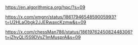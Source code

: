 https://en.algorithmica.org/hpc/?s=09

https://x.com/xmgnr/status/1861794654859005993?t=U2HLaObgk2JJERwaxcKzmw&s=09

https://x.com/chessMan786/status/1861976245082448306?t=jZhyQLI5S9DVsZ1mMusprA&s=09